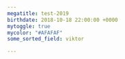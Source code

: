 ```yaml
---
megatitle: test-2019
birthdate: 2018-10-18 22:00:00 +0000
mytoggle: true
mycolor: "#AFAFAF"
some_sorted_field: viktor

---
```

